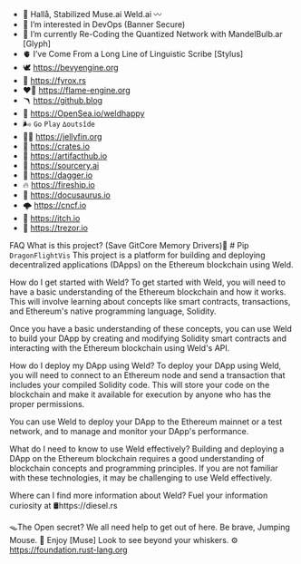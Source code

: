 - 🌊 Hallå, Stabilized Muse.ai Weld.ai 〰️ 
- 🍢 I’m interested in DevOps (Banner Secure)
- 🍃 I’m currently Re-Coding the Quantized Network with MandelBulb.ar [Glyph]
- 🫀 I’ve Come From a Long Line of Linguistic Scribe [Stylus]
- 🕊️ https://bevyengine.org
- 🦊 https://fyrox.rs 
- ❤️‍🔥 https://flame-engine.org
- 🪃 https://github.blog
- 🐝 https://OpenSea.io/weldhappy
- 🌬️ `Go` `Play` `∆outsîde` 
- 🧜‍♂️ https://jellyfin.org
- 🎁 https://crates.io
- 🐾 https://artifacthub.io
- 🕍 https://sourcery.ai
- 🤺 https://dagger.io
- 🔥 https://fireship.io
- 🦖 https://docusaurus.io
- 🌩️ https://cncf.io
- 📿 https://itch.io
- 🔏 https://trezor.io
<!---
Weldhappy/Weldhappy is a ✨ special ✨ repository because its `README.md` (this file) appears on your GitHub profile.
You can click the Preview link to take a look at your changes.
--->
FAQ
What is this project? (Save GitCore Memory Drivers)📐 # Pip `DragonFlightVis`
This project is a platform for building and deploying decentralized applications (DApps) on the Ethereum blockchain using Weld.

How do I get started with Weld?
To get started with Weld, you will need to have a basic understanding of the Ethereum blockchain and how it works. This will involve learning about concepts like smart contracts, transactions, and Ethereum's native programming language, Solidity.

Once you have a basic understanding of these concepts, you can use Weld to build your DApp by creating and modifying Solidity smart contracts and interacting with the Ethereum blockchain using Weld's API.

How do I deploy my DApp using Weld?
To deploy your DApp using Weld, you will need to connect to an Ethereum node and send a transaction that includes your compiled Solidity code. This will store your code on the blockchain and make it available for execution by anyone who has the proper permissions.

You can use Weld to deploy your DApp to the Ethereum mainnet or a test network, and to manage and monitor your DApp's performance.

What do I need to know to use Weld effectively?
Building and deploying a DApp on the Ethereum blockchain requires a good understanding of blockchain concepts and programming principles. If you are not familiar with these technologies, it may be challenging to use Weld effectively.

Where can I find more information about Weld?
Fuel your information curiosity at 🛢️https://diesel.rs

🪤The Open secret? We all need help to get out of here. Be brave, Jumping Mouse. 🦁 Enjoy [Muse]
Look to see beyond your whiskers. ⚙️ https://foundation.rust-lang.org
